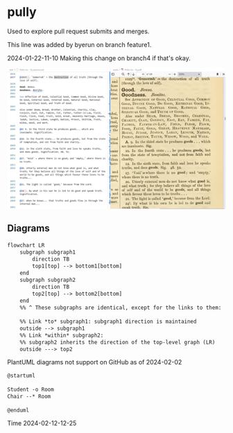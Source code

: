 # pully

Used to explore pull request submits and merges.

This line was added by byerun on branch feature1.

2024-01-22-11-10 Making this change on branch4 if that's okay.

![image](image.png)

## Diagrams

```mermaid
flowchart LR
    subgraph subgraph1
        direction TB
        top1[top] --> bottom1[bottom]
    end
    subgraph subgraph2
        direction TB
        top2[top] --> bottom2[bottom]
    end
    %% ^ These subgraphs are identical, except for the links to them:

    %% Link *to* subgraph1: subgraph1 direction is maintained
    outside --> subgraph1
    %% Link *within* subgraph2:
    %% subgraph2 inherits the direction of the top-level graph (LR)
    outside ---> top2
```

PlantUML diagrams not support on GitHub as of 2024-02-02
```plantuml
@startuml

Student -o Room
Chair --* Room

@enduml
```
Time 2024-02-12-12-25
 
